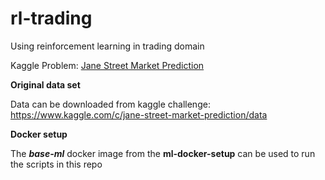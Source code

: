 # rl-trading

Using reinforcement learning in trading domain

Kaggle Problem: [Jane Street Market Prediction](https://www.kaggle.com/c/jane-street-market-prediction) 

**Original data set**

Data can be downloaded from kaggle challenge: https://www.kaggle.com/c/jane-street-market-prediction/data

**Docker setup**

The ***base-ml*** docker image from the **ml-docker-setup** can be used to run the scripts in this repo
